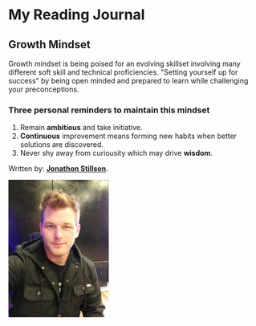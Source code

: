 # My Reading Journal

## Growth Mindset

Growth mindset is being poised for an evolving skillset involving many different soft skill and technical proficiencies.
"Setting yourself up for success" by being open minded and prepared to learn while challenging your preconceptions.

### Three personal reminders to maintain this mindset

1. Remain **ambitious** and take initiative.
2. **Continuous** improvement means forming new habits when better solutions are discovered.
3. Never shy away from curiousity which may drive **wisdom**.

Written by: [**Jonathon Stillson**](https://www.github.com/Navelfuzz77).

![Picture](IMG_1.jpg)
